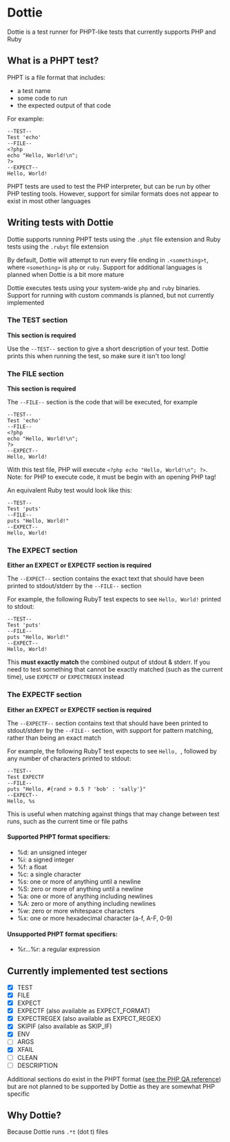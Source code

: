 # Dottie

Dottie is a test runner for PHPT-like tests that currently supports PHP and Ruby

## What is a PHPT test?

PHPT is a file format that includes:

- a test name
- some code to run
- the expected output of that code

For example:

```phpt
--TEST--
Test 'echo'
--FILE--
<?php
echo "Hello, World!\n";
?>
--EXPECT--
Hello, World!
```

PHPT tests are used to test the PHP interpreter, but can be run by other PHP testing tools. However, support for similar formats does not appear to exist in most other languages

## Writing tests with Dottie

Dottie supports running PHPT tests using the `.phpt` file extension and Ruby tests using the `.rubyt` file extension

By default, Dottie will attempt to run every file ending in `.<something>t`, where `<something>` is `php` or `ruby`. Support for additional languages is planned when Dottie is a bit more mature

Dottie executes tests using your system-wide `php` and `ruby` binaries. Support for running with custom commands is planned, but not currently implemented

### The TEST section

**This section is required**

Use the `--TEST--` section to give a short description of your test. Dottie prints this when running the test, so make sure it isn't too long!

### The FILE section

**This section is required**

The `--FILE--` section is the code that will be executed, for example

```phpt
--TEST--
Test 'echo'
--FILE--
<?php
echo "Hello, World!\n";
?>
--EXPECT--
Hello, World!
```

With this test file, PHP will execute `<?php echo "Hello, World!\n"; ?>`. Note: for PHP to execute code, it must be begin with an opening PHP tag!

An equivalent Ruby test would look like this:

```rubyt
--TEST--
Test 'puts'
--FILE--
puts "Hello, World!"
--EXPECT--
Hello, World!
```

### The EXPECT section

**Either an EXPECT or EXPECTF section is required**

The `--EXPECT--` section contains the exact text that should have been printed to stdout/stderr by the `--FILE--` section

For example, the following RubyT test expects to see `Hello, World!` printed to stdout:

```rubyt
--TEST--
Test 'puts'
--FILE--
puts "Hello, World!"
--EXPECT--
Hello, World!
```

This **must exactly match** the combined output of stdout & stderr. If you need to test something that cannot be exactly matched (such as the current time), use `EXPECTF` or `EXPECTREGEX` instead

### The EXPECTF section

**Either an EXPECT or EXPECTF section is required**

The `--EXPECTF--` section contains text that should have been printed to stdout/stderr by the `--FILE--` section, with support for pattern matching, rather than being an exact match

For example, the following RubyT test expects to see `Hello, `, followed by any number of characters printed to stdout:

```rubyt
--TEST--
Test EXPECTF
--FILE--
puts "Hello, #{rand > 0.5 ? 'bob' : 'sally'}"
--EXPECT--
Hello, %s
```

This is useful when matching against things that may change between test runs, such as the current time or file paths

#### Supported PHPT format specifiers:

- %d: an unsigned integer
- %i: a signed integer
- %f: a float
- %c: a single character
- %s: one or more of anything until a newline
- %S: zero or more of anything until a newline
- %a: one or more of anything including newlines
- %A: zero or more of anything including newlines
- %w: zero or more whitespace characters
- %x: one or more hexadecimal character (a-f, A-F, 0-9)

#### Unsupported PHPT format specifiers:

- %r...%r: a regular expression

## Currently implemented test sections

- [x] TEST
- [x] FILE
- [x] EXPECT
- [x] EXPECTF (also available as EXPECT_FORMAT)
- [x] EXPECTREGEX (also available as EXPECT_REGEX)
- [x] SKIPIF (also available as SKIP_IF)
- [x] ENV
- [ ] ARGS
- [x] XFAIL
- [ ] CLEAN
- [ ] DESCRIPTION

Additional sections do exist in the PHPT format ([see the PHP QA reference](https://qa.php.net/phpt_details.php)) but are not planned to be supported by Dottie as they are somewhat PHP specific

## Why Dottie?

Because Dottie runs `.*t` (dot t) files
